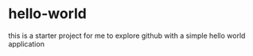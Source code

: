 hello-world
===========

this is a starter project for me to explore github with a simple hello world application
